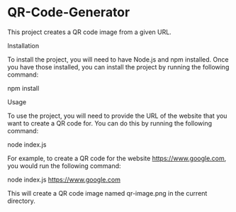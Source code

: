 # QR-Code-Generator

This project creates a QR code image from a given URL.

Installation

To install the project, you will need to have Node.js and npm installed. Once you have those installed, you can install the project by running the following command:

npm install

Usage

To use the project, you will need to provide the URL of the website that you want to create a QR code for. You can do this by running the following command:

node index.js <url>

For example, to create a QR code for the website https://www.google.com, you would run the following command:

node index.js https://www.google.com

This will create a QR code image named qr-image.png in the current directory.
